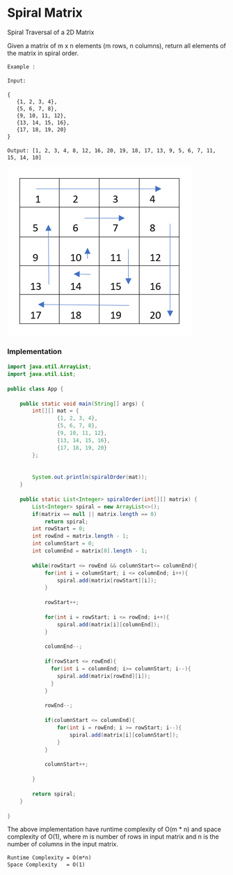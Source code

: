 # Spiral Matrix
Spiral Traversal of a 2D Matrix

Given a matrix of m x n elements (m rows, n columns), return all elements of the matrix in spiral order.

```
Example :

Input:

{
   {1, 2, 3, 4},
   {5, 6, 7, 8},
   {9, 10, 11, 12},
   {13, 14, 15, 16},
   {17, 18, 19, 20}
}

Output: [1, 2, 3, 4, 8, 12, 16, 20, 19, 18, 17, 13, 9, 5, 6, 7, 11, 15, 14, 10]
```

![Spiral Traversal of a 2D Matrix](spiral-traversal.PNG?raw=true "Spiral Traversal of a 2D Matrix")

### Implementation

```java
import java.util.ArrayList;
import java.util.List;

public class App {

	public static void main(String[] args) {
		int[][] mat = {
				{1, 2, 3, 4},
				{5, 6, 7, 8},
				{9, 10, 11, 12},
				{13, 14, 15, 16},
				{17, 18, 19, 20}
		};

		
		System.out.println(spiralOrder(mat));
	}
	
	public static List<Integer> spiralOrder(int[][] matrix) {
        List<Integer> spiral = new ArrayList<>();
        if(matrix == null || matrix.length == 0)
            return spiral;
        int rowStart = 0;
        int rowEnd = matrix.length - 1;
        int columnStart = 0;
        int columnEnd = matrix[0].length - 1;
        
        while(rowStart <= rowEnd && columnStart<= columnEnd){
            for(int i = columnStart; i <= columnEnd; i++){
                spiral.add(matrix[rowStart][i]);
            }
            
            rowStart++;
            
            for(int i = rowStart; i <= rowEnd; i++){
                spiral.add(matrix[i][columnEnd]);
            }
            
            columnEnd--;
            
            if(rowStart <= rowEnd){
              for(int i = columnEnd; i>= columnStart; i--){
                spiral.add(matrix[rowEnd][i]);
              }
            }
            
            rowEnd--;
            
            if(columnStart <= columnEnd){
                for(int i = rowEnd; i >= rowStart; i--){
                    spiral.add(matrix[i][columnStart]);
                }
            }
            
            columnStart++;
            
        }
        
        return spiral;
    }

}

```

The above implementation have runtime complexity of O(m * n) and space complexity of O(1), where m is number of rows in input matrix and n is the number of columns in the input matrix.

```
Runtime Complexity = O(m*n)
Space Complexity   = O(1)
```
